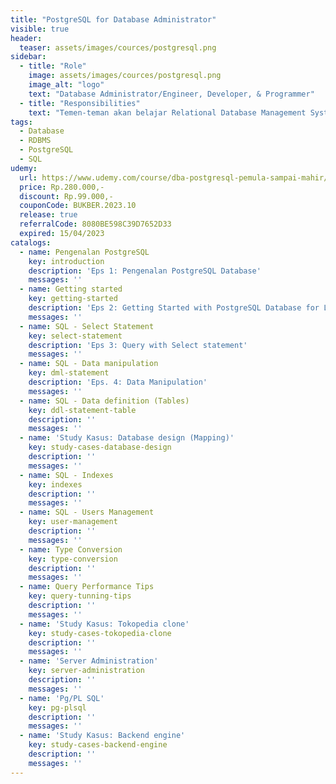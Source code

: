```yaml
---
title: "PostgreSQL for Database Administrator"
visible: true
header:
  teaser: assets/images/cources/postgresql.png
sidebar:
  - title: "Role"
    image: assets/images/cources/postgresql.png
    image_alt: "logo"
    text: "Database Administrator/Engineer, Developer, & Programmer"
  - title: "Responsibilities"
    text: "Temen-teman akan belajar Relational Database Management System (RDBMS) dengan PostgreSQL"
tags:
  - Database
  - RDBMS
  - PostgreSQL
  - SQL
udemy: 
  url: https://www.udemy.com/course/dba-postgresql-pemula-sampai-mahir/
  price: Rp.280.000,-
  discount: Rp.99.000,-
  couponCode: BUKBER.2023.10
  release: true
  referralCode: 8080BE598C39D7652D33
  expired: 15/04/2023
catalogs:
  - name: Pengenalan PostgreSQL
    key: introduction
    description: 'Eps 1: Pengenalan PostgreSQL Database'
    messages: ''
  - name: Getting started
    key: getting-started
    description: 'Eps 2: Getting Started with PostgreSQL Database for Learning env'
    messages: ''
  - name: SQL - Select Statement
    key: select-statement
    description: 'Eps 3: Query with Select statement'
    messages: ''
  - name: SQL - Data manipulation
    key: dml-statement
    description: 'Eps. 4: Data Manipulation'
    messages: ''
  - name: SQL - Data definition (Tables)
    key: ddl-statement-table
    description: ''
    messages: ''
  - name: 'Study Kasus: Database design (Mapping)'
    key: study-cases-database-design
    description: ''
    messages: ''
  - name: SQL - Indexes
    key: indexes
    description: ''
    messages: ''
  - name: SQL - Users Management
    key: user-management
    description: ''
    messages: ''
  - name: Type Conversion
    key: type-conversion
    description: ''
    messages: ''
  - name: Query Performance Tips
    key: query-tunning-tips
    description: ''
    messages: ''
  - name: 'Study Kasus: Tokopedia clone'
    key: study-cases-tokopedia-clone
    description: ''
    messages: ''
  - name: 'Server Administration'
    key: server-administration
    description: ''
    messages: ''
  - name: 'Pg/PL SQL'
    key: pg-plsql
    description: ''
    messages: ''
  - name: 'Study Kasus: Backend engine'
    key: study-cases-backend-engine
    description: ''
    messages: ''
---
```

